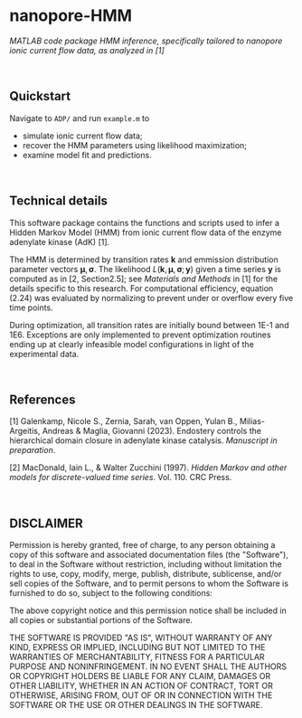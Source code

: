 # nanopore-HMM
_MATLAB code package HMM inference, specifically tailored to nanopore ionic current flow data, as analyzed in [1]_

&nbsp;

## Quickstart
Navigate to `ADP/` and run `example.m` to
- simulate ionic current flow data;
- recover the HMM parameters using likelihood maximization;
- examine model fit and predictions.

&nbsp;


## Technical details
This software package contains the functions and scripts used to infer a Hidden Markov Model (HMM) from ionic current flow data of the enzyme adenylate kinase (AdK) [1].

The HMM is determined by transition rates $\mathbf k$ and emmission distribution parameter vectors $\boldsymbol\mu, \boldsymbol\sigma$. The likelihood $L(\mathbf k, \boldsymbol\mu, \boldsymbol\sigma; \mathbf y)$ given a time series $\mathbf y$ is computed as in [2, Section2.5]; see _Materials and Methods_ in [1] for the details specific to this research. For computational efficiency, equation (2.24) was evaluated by normalizing to prevent under or overflow every five time points.

During optimization, all transition rates are initially bound between 1E-1 and 1E6. Exceptions are only implemented to prevent optimization routines ending up at clearly infeasible model configurations in light of the experimental data.

&nbsp;


## References
[1] Galenkamp, Nicole S., Zernia, Sarah, van Oppen, Yulan B., Milias-Argeitis, Andreas & Maglia, Giovanni (2023). Endostery controls the hierarchical domain closure in adenylate kinase catalysis. _Manuscript in preparation_.

[2] MacDonald, Iain L., & Walter Zucchini (1997). _Hidden Markov and other models for discrete-valued time series_. Vol. 110. CRC Press.

&nbsp;


## DISCLAIMER
Permission is hereby granted, free of charge, to any person obtaining a copy
of this software and associated documentation files (the "Software"), to deal
in the Software without restriction, including without limitation the rights
to use, copy, modify, merge, publish, distribute, sublicense, and/or sell
copies of the Software, and to permit persons to whom the Software is
furnished to do so, subject to the following conditions:

The above copyright notice and this permission notice shall be included in all
copies or substantial portions of the Software.

THE SOFTWARE IS PROVIDED "AS IS", WITHOUT WARRANTY OF ANY KIND, EXPRESS OR
IMPLIED, INCLUDING BUT NOT LIMITED TO THE WARRANTIES OF MERCHANTABILITY,
FITNESS FOR A PARTICULAR PURPOSE AND NONINFRINGEMENT. IN NO EVENT SHALL THE
AUTHORS OR COPYRIGHT HOLDERS BE LIABLE FOR ANY CLAIM, DAMAGES OR OTHER
LIABILITY, WHETHER IN AN ACTION OF CONTRACT, TORT OR OTHERWISE, ARISING FROM,
OUT OF OR IN CONNECTION WITH THE SOFTWARE OR THE USE OR OTHER DEALINGS IN THE
SOFTWARE.
